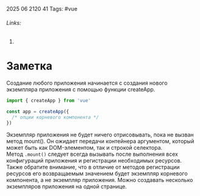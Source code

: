 2025 06 2120 41
Tags: #vue 
###### Links: 
1) 
# Заметка
Создание любого приложения начинается с создания нового экземпляра приложения с помощью функции createApp. 
```js
import { createApp } from 'vue'

const app = createApp({
  /* опции корневого компонента */
})
```
Экземпляр приложения не будет ничего отрисовывать, пока не вызван метод mount(). Он ожидает передачи контейнера аргументом, который может быть как DOM-элементом, так и строкой селектора. Метод `.mount()` следует всегда вызывать после выполнения всех конфигураций приложения и регистрации необходимых ресурсов. Также обратите внимание, что в отличие от методов регистрации ресурсов его возвращаемым значением будет экземпляр корневого компонента, а не экземпляр приложения. Можно создавать несколько экземпляров приложения на одной странице.

